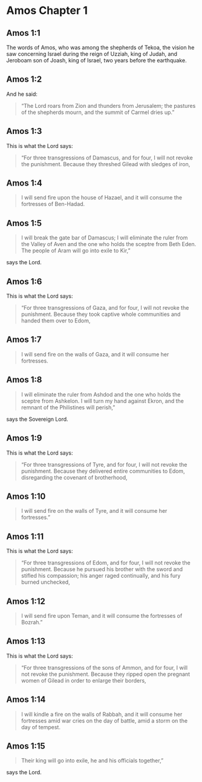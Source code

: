 # Amos Chapter 1

## Amos 1:1

The words of Amos, who was among the shepherds of Tekoa, the vision he saw concerning Israel during the reign of Uzziah, king of Judah, and Jeroboam son of Joash, king of Israel, two years before the earthquake.

## Amos 1:2

And he said:

> “The Lord roars from Zion
> and thunders from Jerusalem;
> the pastures of the shepherds mourn,
> and the summit of Carmel dries up.”

## Amos 1:3

This is what the Lord says:

> “For three transgressions of Damascus, and for four,
> I will not revoke the punishment.
> Because they threshed Gilead with sledges of iron,

## Amos 1:4

> I will send fire upon the house of Hazael,
> and it will consume the fortresses of Ben-Hadad.

## Amos 1:5

> I will break the gate bar of Damascus;
> I will eliminate the ruler from the Valley of Aven
> and the one who holds the sceptre from Beth Eden.
> The people of Aram will go into exile to Kir,”

says the Lord.

## Amos 1:6

This is what the Lord says:

> “For three transgressions of Gaza, and for four,
> I will not revoke the punishment.
> Because they took captive whole communities
> and handed them over to Edom,

## Amos 1:7

> I will send fire on the walls of Gaza,
> and it will consume her fortresses.

## Amos 1:8

> I will eliminate the ruler from Ashdod
> and the one who holds the sceptre from Ashkelon.
> I will turn my hand against Ekron,
> and the remnant of the Philistines will perish,”

says the Sovereign Lord.

## Amos 1:9

This is what the Lord says:

> “For three transgressions of Tyre, and for four,
> I will not revoke the punishment.
> Because they delivered entire communities to Edom,
> disregarding the covenant of brotherhood,

## Amos 1:10

> I will send fire on the walls of Tyre,
> and it will consume her fortresses.”

## Amos 1:11

This is what the Lord says:

> “For three transgressions of Edom, and for four,
> I will not revoke the punishment.
> Because he pursued his brother with the sword
> and stifled his compassion;
> his anger raged continually,
> and his fury burned unchecked,

## Amos 1:12

> I will send fire upon Teman,
> and it will consume the fortresses of Bozrah.”

## Amos 1:13

This is what the Lord says:

> “For three transgressions of the sons of Ammon, and for four,
> I will not revoke the punishment.
> Because they ripped open the pregnant women of Gilead
> in order to enlarge their borders,

## Amos 1:14

> I will kindle a fire on the walls of Rabbah,
> and it will consume her fortresses
> amid war cries on the day of battle,
> amid a storm on the day of tempest.

## Amos 1:15

> Their king will go into exile,
> he and his officials together,”

says the Lord.
